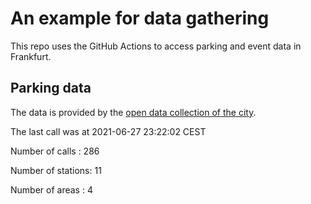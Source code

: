 # An example for data gathering

This repo uses the GitHub Actions to access parking and event data in Frankfurt.

## Parking data
The data is provided by the [open data collection of the city](https://www.offenedaten.frankfurt.de/).

The last call was at 2021-06-27 23:22:02 CEST

Number of calls   : 286

Number of stations:  11

Number of areas   :   4


